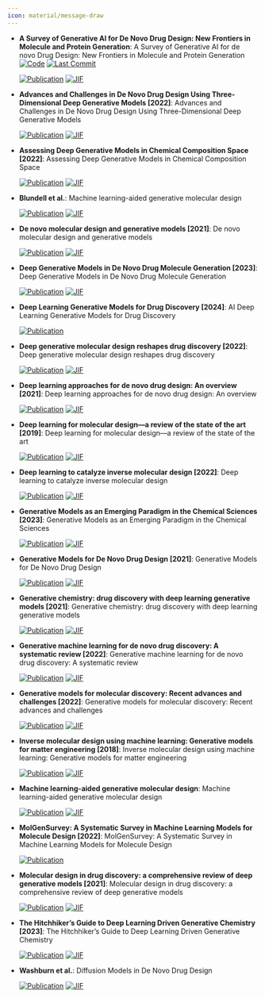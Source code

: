 ```yaml
---
icon: material/message-draw
---
```





- **A Survey of Generative AI for De Novo Drug Design: New Frontiers in Molecule and Protein Generation**: A Survey of Generative AI for de novo Drug Design: New Frontiers in Molecule and Protein Generation  
    [![Code](https://img.shields.io/github/stars/gersteinlab/GenAI4Drug?style=for-the-badge&logo=github)](https://github.com/gersteinlab/GenAI4Drug) 
    [![Last Commit](https://img.shields.io/github/last-commit/gersteinlab/GenAI4Drug?style=for-the-badge&logo=github)](https://github.com/gersteinlab/GenAI4Drug) 

    [![Publication](https://img.shields.io/badge/Publication-Citations:10-blue?style=for-the-badge&logo=bookstack)](https://doi.org/10.1093/bib/bbae338) 
    [![JIF](https://img.shields.io/badge/Impact_Factor-6.80-purple?style=for-the-badge&logo=academia)](https://doi.org/10.1093/bib/bbae338)



- **Advances and Challenges in De Novo Drug Design Using Three-Dimensional Deep Generative Models [2022]**: Advances and Challenges in De Novo Drug Design Using Three-Dimensional Deep Generative Models  

    [![Publication](https://img.shields.io/badge/Publication-Citations:45-blue?style=for-the-badge&logo=bookstack)](https://doi.org/10.1021/acs.jcim.2c00042) 
    [![JIF](https://img.shields.io/badge/Impact_Factor-5.60-purple?style=for-the-badge&logo=academia)](https://doi.org/10.1021/acs.jcim.2c00042)



- **Assessing Deep Generative Models in Chemical Composition Space [2022]**: Assessing Deep Generative Models in Chemical Composition Space  

    [![Publication](https://img.shields.io/badge/Publication-Citations:16-blue?style=for-the-badge&logo=bookstack)](https://doi.org/10.1021/acs.chemmater.2c01860) 
    [![JIF](https://img.shields.io/badge/Impact_Factor-7.20-purple?style=for-the-badge&logo=academia)](https://doi.org/10.1021/acs.chemmater.2c01860)



- **Blundell et al.**: Machine learning-aided generative molecular design  

    [![Publication](https://img.shields.io/badge/Publication-Citations:23-blue?style=for-the-badge&logo=bookstack)](https://doi.org/10.1038/s42256-024-00843-5) 
    [![JIF](https://img.shields.io/badge/Impact_Factor-18.80-purple?style=for-the-badge&logo=academia)](https://doi.org/10.1038/s42256-024-00843-5)



- **De novo molecular design and generative models [2021]**: De novo molecular design and generative models  

    [![Publication](https://img.shields.io/badge/Publication-Citations:164-blue?style=for-the-badge&logo=bookstack)](https://doi.org/10.1016/j.drudis.2021.05.019) 
    [![JIF](https://img.shields.io/badge/Impact_Factor-6.50-purple?style=for-the-badge&logo=academia)](https://doi.org/10.1016/j.drudis.2021.05.019)



- **Deep Generative Models in De Novo Drug Molecule Generation [2023]**: Deep Generative Models in De Novo Drug Molecule Generation  

    [![Publication](https://img.shields.io/badge/Publication-Citations:28-blue?style=for-the-badge&logo=bookstack)](https://doi.org/10.1021/acs.jcim.3c01496) 
    [![JIF](https://img.shields.io/badge/Impact_Factor-5.60-purple?style=for-the-badge&logo=academia)](https://doi.org/10.1021/acs.jcim.3c01496)



- **Deep Learning Generative Models for Drug Discovery [2024]**: AI Deep Learning Generative Models for Drug Discovery  

    [![Publication](https://img.shields.io/badge/Publication-Citations:3-blue?style=for-the-badge&logo=bookstack)](https://doi.org/10.1007/978-3-031-46238-2_23) 



- **Deep generative molecular design reshapes drug discovery [2022]**: Deep generative molecular design reshapes drug discovery  

    [![Publication](https://img.shields.io/badge/Publication-Citations:99-blue?style=for-the-badge&logo=bookstack)](https://doi.org/10.1016/j.xcrm.2022.100794) 
    [![JIF](https://img.shields.io/badge/Impact_Factor-11.70-purple?style=for-the-badge&logo=academia)](https://doi.org/10.1016/j.xcrm.2022.100794)



- **Deep learning approaches for de novo drug design: An overview [2021]**: Deep learning approaches for de novo drug design: An overview  

    [![Publication](https://img.shields.io/badge/Publication-Citations:0-blue?style=for-the-badge&logo=bookstack)](https://doi.org/10.1016/j.sbi.2021.10.001) 
    [![JIF](https://img.shields.io/badge/Impact_Factor-6.10-purple?style=for-the-badge&logo=academia)](https://doi.org/10.1016/j.sbi.2021.10.001)



- **Deep learning for molecular design—a review of the state of the art [2019]**: Deep learning for molecular design—a review of the state of the art  

    [![Publication](https://img.shields.io/badge/Publication-Citations:429-blue?style=for-the-badge&logo=bookstack)](https://doi.org/10.1039/C9ME00039A) 
    [![JIF](https://img.shields.io/badge/Impact_Factor-3.20-purple?style=for-the-badge&logo=academia)](https://doi.org/10.1039/C9ME00039A)



- **Deep learning to catalyze inverse molecular design [2022]**: Deep learning to catalyze inverse molecular design  

    [![Publication](https://img.shields.io/badge/Publication-Citations:19-blue?style=for-the-badge&logo=bookstack)](https://doi.org/10.1016/j.cej.2022.136669) 
    [![JIF](https://img.shields.io/badge/Impact_Factor-13.30-purple?style=for-the-badge&logo=academia)](https://doi.org/10.1016/j.cej.2022.136669)



- **Generative Models as an Emerging Paradigm in the Chemical Sciences [2023]**: Generative Models as an Emerging Paradigm in the Chemical Sciences  

    [![Publication](https://img.shields.io/badge/Publication-Citations:123-blue?style=for-the-badge&logo=bookstack)](https://doi.org/10.1021/jacs.2c13467) 
    [![JIF](https://img.shields.io/badge/Impact_Factor-14.40-purple?style=for-the-badge&logo=academia)](https://doi.org/10.1021/jacs.2c13467)



- **Generative Models for De Novo Drug Design [2021]**: Generative Models for De Novo Drug Design  

    [![Publication](https://img.shields.io/badge/Publication-Citations:115-blue?style=for-the-badge&logo=bookstack)](https://doi.org/10.1021/acs.jmedchem.1c00927) 
    [![JIF](https://img.shields.io/badge/Impact_Factor-6.80-purple?style=for-the-badge&logo=academia)](https://doi.org/10.1021/acs.jmedchem.1c00927)



- **Generative chemistry: drug discovery with deep learning generative models [2021]**: Generative chemistry: drug discovery with deep learning generative models  

    [![Publication](https://img.shields.io/badge/Publication-Citations:90-blue?style=for-the-badge&logo=bookstack)](https://doi.org/10.1007/s00894-021-04674-8) 
    [![JIF](https://img.shields.io/badge/Impact_Factor-2.10-purple?style=for-the-badge&logo=academia)](https://doi.org/10.1007/s00894-021-04674-8)



- **Generative machine learning for de novo drug discovery: A systematic review [2022]**: Generative machine learning for de novo drug discovery: A systematic review  

    [![Publication](https://img.shields.io/badge/Publication-Citations:75-blue?style=for-the-badge&logo=bookstack)](https://doi.org/10.1016/j.compbiomed.2022.105403) 
    [![JIF](https://img.shields.io/badge/Impact_Factor-7.00-purple?style=for-the-badge&logo=academia)](https://doi.org/10.1016/j.compbiomed.2022.105403)



- **Generative models for molecular discovery: Recent advances and challenges [2022]**: Generative models for molecular discovery: Recent advances and challenges  

    [![Publication](https://img.shields.io/badge/Publication-Citations:140-blue?style=for-the-badge&logo=bookstack)](https://doi.org/10.1002/wcms.1608) 
    [![JIF](https://img.shields.io/badge/Impact_Factor-16.80-purple?style=for-the-badge&logo=academia)](https://doi.org/10.1002/wcms.1608)



- **Inverse molecular design using machine learning: Generative models for matter engineering [2018]**: Inverse molecular design using machine learning: Generative models for matter engineering  

    [![Publication](https://img.shields.io/badge/Publication-Citations:1269-blue?style=for-the-badge&logo=bookstack)](https://doi.org/10.1126/science.aat2663) 
    [![JIF](https://img.shields.io/badge/Impact_Factor-44.70-purple?style=for-the-badge&logo=academia)](https://doi.org/10.1126/science.aat2663)



- **Machine learning-aided generative molecular design**: Machine learning-aided generative molecular design  

    [![Publication](https://img.shields.io/badge/Publication-Citations:23-blue?style=for-the-badge&logo=bookstack)](https://doi.org/10.1038/s42256-024-00843-5) 
    [![JIF](https://img.shields.io/badge/Impact_Factor-18.80-purple?style=for-the-badge&logo=academia)](https://doi.org/10.1038/s42256-024-00843-5)



- **MolGenSurvey: A Systematic Survey in Machine Learning Models for Molecule Design [2022]**: MolGenSurvey: A Systematic Survey in Machine Learning Models for Molecule Design  

    [![Publication](https://img.shields.io/badge/Publication-Citations:0-blue?style=for-the-badge&logo=bookstack)](https://doi.org/10.48550/arXiv.2203.14500) 



- **Molecular design in drug discovery: a comprehensive review of deep generative models [2021]**: Molecular design in drug discovery: a comprehensive review of deep generative models  

    [![Publication](https://img.shields.io/badge/Publication-Citations:95-blue?style=for-the-badge&logo=bookstack)](https://doi.org/10.1093/bib/bbab344) 
    [![JIF](https://img.shields.io/badge/Impact_Factor-6.80-purple?style=for-the-badge&logo=academia)](https://doi.org/10.1093/bib/bbab344)



- **The Hitchhiker’s Guide to Deep Learning Driven Generative Chemistry [2023]**: The Hitchhiker’s Guide to Deep Learning Driven Generative Chemistry  

    [![Publication](https://img.shields.io/badge/Publication-Citations:20-blue?style=for-the-badge&logo=bookstack)](https://doi.org/10.1021/acsmedchemlett.3c00041) 
    [![JIF](https://img.shields.io/badge/Impact_Factor-3.50-purple?style=for-the-badge&logo=academia)](https://doi.org/10.1021/acsmedchemlett.3c00041)



- **Washburn et al.**: Diffusion Models in De Novo Drug Design  

    [![Publication](https://img.shields.io/badge/Publication-Citations:52-blue?style=for-the-badge&logo=bookstack)](https://doi.org/10.1016/j.sbi.2023.102527) 
    [![JIF](https://img.shields.io/badge/Impact_Factor-6.10-purple?style=for-the-badge&logo=academia)](https://doi.org/10.1016/j.sbi.2023.102527)


